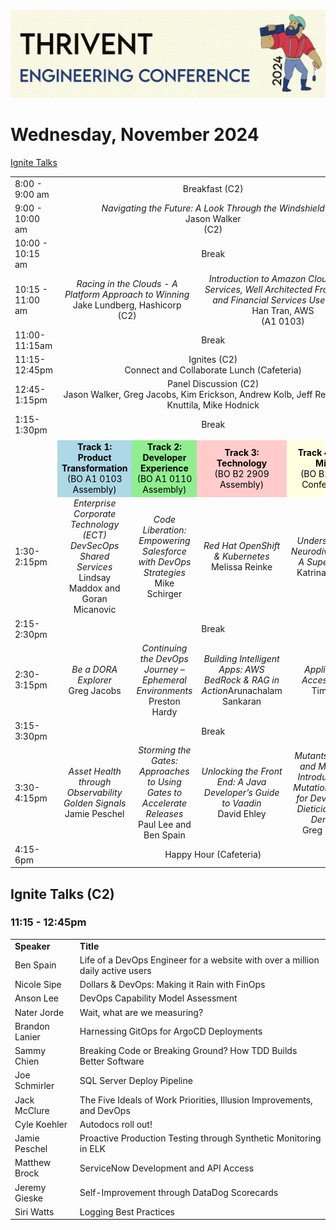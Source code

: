 ![Conference Logo](conference-logo.png)
# Wednesday, November 2024

[Ignite Talks](#ignite-talks-c2)

<table>
    <tr>
        <td width="150px">8:00 - 9:00 am</td>
        <td width="600px" align="center" colspan="4">Breakfast (C2)</td>
    </tr>
    <tr>
        <td width="150px">9:00 - 10:00 am</td>
        <td width="600px" align="center" colspan="4"><i>Navigating the Future: A Look Through the Windshield</i><br> Jason Walker <br> (C2)
        </td>
    </tr>
    <tr>
        <td width="150px">10:00 - 10:15 am</td>
        <td width="600px" align="center" colspan="4">Break</td>
    </tr>
    <tr>
        <td width="150px">10:15 - 11:00 am</td>
        <td width="300px" align="center" colspan="2"><i>Racing in the Clouds - A Platform Approach to Winning</i><br>Jake Lundberg, Hashicorp<br>(C2)</td>
        <td width="300px" align="center" colspan="2"><i>Introduction to Amazon Cloud: Core Services, Well Architected Framework and Financial Services Use Cases</i><br>Han Tran, AWS<br>(A1 0103)</td>
    </tr>
    <tr>
        <td width="150px">11:00-11:15am</td>
        <td width="600px" align="center" colspan="4">Break</td>
    </tr>
    <tr>
        <td width="150px">11:15-12:45pm</td>
        <td width="600px" align="center" colspan="4">Ignites (C2)<br>Connect and Collaborate Lunch (Cafeteria)</td>
    </tr>
    <tr>
        <td width="150px">12:45-1:15pm</td>
        <td width="600px" align="center" colspan="4">Panel Discussion (C2)<br>
        Jason Walker, Greg Jacobs, Kim Erickson, Andrew Kolb, Jeff Relien, Reid Knuttila, Mike Hodnick</td>
    </tr>
    <tr>
        <td width="150px">1:15-1:30pm</td>
        <td width="600px" align="center" colspan="4">Break</td>
    </tr>
    <tr>
        <td colspan="5"></td>
    </tr>
    <tr>
        <td width="150px"></td>
        <td width="150px" align="center" bgcolor="#ADD8E6" style="color:black;"><b>Track 1: Product Transformation</b><br>(BO A1 0103 Assembly)</td>
        <td width="150px" align="center" bgcolor="#90EE90" style="color:black;"><b>Track 2: Developer Experience</b><br>(BO A1 0110 Assembly)</td>
        <td width="150px" align="center" bgcolor="#FFCCCB" style="color:black;"><b>Track 3: Technology</b><br>(BO B2 2909 Assembly)</td>
        <td width="150px" align="center" bgcolor="#FFFFE0" style="color:black;"><b>Track 4: Party Mix…</b><br>(BO B2 1815 Conference)</td>
    </tr>
    <tr>
        <td width="150px">1:30-2:15pm</td>
        <td width="150px" align="center"><i>Enterprise Corporate Technology (ECT)<br>DevSecOps Shared Services</i><br>Lindsay Maddox and Goran Micanovic</td>
        <td width="150px" align="center"><i>Code Liberation: Empowering Salesforce with DevOps Strategies</i><br>Mike Schirger</td>
        <td width="150px" align="center"><i>Red Hat OpenShift & Kubernetes</i><br>Melissa Reinke</td>
        <td width="150px" align="center"><i>Understanding Neurodivergence: A Superpower</i><br>Katrina Somsel</td> 
    </tr>
    <tr>
        <td width="150px">2:15-2:30pm</td>
        <td width="600px" align="center" colspan="4">Break</td>
    </tr>
    <tr>
        <td width="150px">2:30-3:15pm</td>
        <td width="150px" align="center"><i>Be a DORA Explorer</i><br>Greg Jacobs</td>
        <td width="150px" align="center"><i>Continuing the DevOps Journey – Ephemeral Environments</i><br>Preston Hardy</td>
        <td width="150px" align="center"><i>Building Intelligent Apps: AWS BedRock & RAG in Action</i>Arunachalam Sankaran</td>
        <td width="150px" align="center"><i>Application Accessibility</i><br>Tim Lim</td>
    </tr>
    <tr>
        <td width="150px">3:15-3:30pm</td>
        <td width="600px" align="center" colspan="4">Break</td>
    </tr>
    <tr>
        <td width="150px">3:30-4:15pm</td>   
        <td width="150px" align="center"><i>Asset Health through Observability Golden Signals</i><br>Jamie Peschel</td> 
        <td width="150px" align="center"><i>Storming the Gates: Approaches to Using Gates to Accelerate Releases</i><br>Paul Lee and Ben Spain</td>
        <td width="150px" align="center"><i>Unlocking the Front End: A Java Developer’s Guide to Vaadin</i><br>David Ehley</td>
        <td width="150px" align="center"><i>Mutants, Mania, and Mischief: Introduction to Mutation Testing for Developers, Dieticians, and Dentists</i><br>Greg Mumm</td>
    </tr>
    <tr>
        <td width="150px">4:15-6pm</td>
        <td width="600px" align="center" colspan="4">Happy Hour (Cafeteria)</td>
    </tr>
</table>

## Ignite Talks (C2)
### 11:15 - 12:45pm

<table>
    <tr>
        <td><b>Speaker</b></td>
        <td><b>Title</b></td>
    </tr>
    <tr>
        <td>Ben Spain</td>
        <td>Life of a DevOps Engineer for a website with over a million daily active users</td>
    </tr>
    <tr>
        <td>Nicole Sipe</td>
        <td>Dollars & DevOps: Making it Rain with FinOps</td>
    </tr>
    <tr>
        <td>Anson Lee</td>
        <td>DevOps Capability Model Assessment</td>
    </tr>
    <tr>
        <td>Nater Jorde</td>
        <td>Wait, what are we measuring?</td>
    </tr>
    <tr>
        <td>Brandon Lanier</td>
        <td>Harnessing GitOps for ArgoCD Deployments</td>
    </tr>
    <tr>
        <td>Sammy Chien</td>
        <td>Breaking Code or Breaking Ground? How TDD Builds Better Software</td>
    </tr>
    <tr>
        <td>Joe Schmirler</td>
        <td>SQL Server Deploy Pipeline</td>
    </tr>
    <tr>
        <td>Jack McClure</td>
        <td>The Five Ideals of Work Priorities, Illusion Improvements, and DevOps</td>
    </tr>
    <tr>
        <td>Cyle Koehler</td>
        <td>Autodocs roll out!</td>
    </tr>
    <tr>
        <td>Jamie Peschel</td>
        <td>Proactive Production Testing through Synthetic Monitoring in ELK</td>
    </tr>
    <tr>
        <td>Matthew Brock</td>
        <td>ServiceNow Development and API Access</td>
    </tr>
    <tr>
        <td>Jeremy Gieske</td>
        <td>Self-Improvement through DataDog Scorecards</td>
    </tr>
    <tr>
        <td>Siri Watts</td>
        <td>Logging Best Practices</td>
    </tr>
</table>
